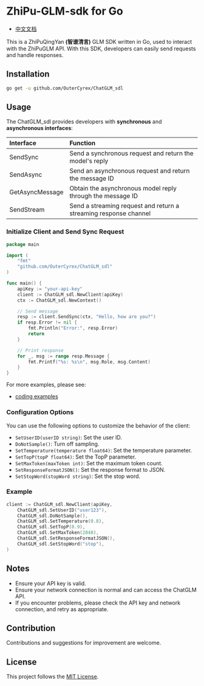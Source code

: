 # ZhiPu-GLM-sdk for Go

- [中文文档](README_zh.md)

This is a ZhiPuQingYan **(智谱清言)** GLM SDK written in Go, used to interact with the ZhiPuGLM API. With this SDK, developers can easily send requests and handle responses.

## Installation

```sh
go get -u github.com/OuterCyrex/ChatGLM_sdl
```

## Usage

The ChatGLM_sdl provides developers with **synchronous** and **asynchronous interfaces**:

| Interface       | Function                                                     |
| :-------------- | :----------------------------------------------------------- |
| SendSync        | Send a synchronous request and return the model's reply      |
| SendAsync       | Send an asynchronous request and return the message ID       |
| GetAsyncMessage | Obtain the asynchronous model reply through the message ID   |
| SendStream      | Send a streaming request and return a streaming response channel |

### Initialize Client and  Send Sync Request

```go
package main

import (
    "fmt"
    "github.com/OuterCyrex/ChatGLM_sdl"
)

func main() {
    apiKey := "your-api-key"
    client := ChatGLM_sdl.NewClient(apiKey)
    ctx := ChatGLM_sdl.NewContext()

    // Send message
    resp := client.SendSync(ctx, "Hello, how are you?")
    if resp.Error != nil {
        fmt.Println("Error:", resp.Error)
        return
    }

    // Print response
    for _, msg := range resp.Message {
        fmt.Printf("%s: %s\n", msg.Role, msg.Content)
    }
}
```

For more examples, please see:

- [coding examples](example)

### Configuration Options

You can use the following options to customize the behavior of the client:

- `SetUserID(userID string)`: Set the user ID.
- `DoNotSample()`: Turn off sampling.
- `SetTemperature(temperature float64)`: Set the temperature parameter.
- `SetTopP(topP float64)`: Set the TopP parameter.
- `SetMaxToken(maxToken int)`: Set the maximum token count.
- `SetResponseFormatJSON()`: Set the response format to JSON.
- `SetStopWord(stopWord string)`: Set the stop word.

### Example

```go
client := ChatGLM_sdl.NewClient(apiKey, 
    ChatGLM_sdl.SetUserID("user123"),
    ChatGLM_sdl.DoNotSample(),
    ChatGLM_sdl.SetTemperature(0.8),
    ChatGLM_sdl.SetTopP(0.9),
    ChatGLM_sdl.SetMaxToken(2048),
    ChatGLM_sdl.SetResponseFormatJSON(),
    ChatGLM_sdl.SetStopWord("stop"),
)
```

## Notes

- Ensure your API key is valid.
- Ensure your network connection is normal and can access the ChatGLM API.
- If you encounter problems, please check the API key and network connection, and retry as appropriate.

## Contribution

Contributions and suggestions for improvement are welcome.

## License

This project follows the [MIT License](https://opensource.org/license/MIT).